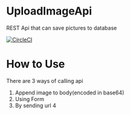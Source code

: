 # UploadImageApi
REST Api that can save pictures to database

[![CircleCI](https://circleci.com/pipelines/github/fengints/UploadImageApi.svg?style=svg)](https://circleci.com/pipelines/github/fengints/UploadImageApi)

# How to Use
There are 3 ways of calling api
1. Append image to body(encoded in base64)
2. Using Form
3. By sending url
4
